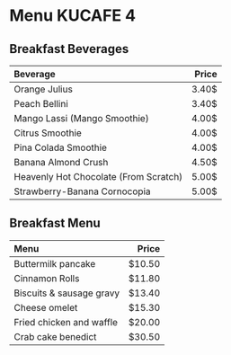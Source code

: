 # Menu KUCAFE 4
## Breakfast Beverages
|  Beverage   | Price   |
|:------------|--------:|
| Orange Julius |   3.40$|
| Peach Bellini |   3.40$|
| Mango Lassi (Mango Smoothie) |   4.00$|
| Citrus Smoothie |   4.00$|
| Pina Colada Smoothie |   4.00$|
| Banana Almond Crush |   4.50$|
| Heavenly Hot Chocolate (From Scratch) |  5.00$|
| Strawberry-Banana Cornocopia |   5.00$|


## Breakfast Menu
|  Menu   | Price   |
|:------------|--------:|
| Buttermilk pancake| $10.50|
| Cinnamon Rolls| $11.80|
| Biscuits & sausage gravy| $13.40 |
| Cheese omelet| $15.30 |
| Fried chicken and waffle| $20.00 |
| Crab cake benedict| $30.50 |
